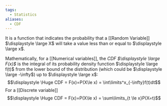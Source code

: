 ```yaml
---
tags:
  - Statistics
aliases:
  - CDF
---
```

It is a function that indicates the probability that a [[Random Variable]] $\displaystyle \large X$ will take a value less than or equal to $\displaystyle \large x$. 

Mathematically, for a [[Numerical variables]], the *CDF $\displaystyle \large F(x)$* is the integral of its probability density function $\displaystyle \large f(t)$ from the lower bound of the distribution (which could be $\displaystyle \large -\infty$) up to $\displaystyle \large x$:
$$\displaystyle \Huge CDF = F(x)=P(X\le x) = \int\limits^x_{-\infty}f(t)dt$$
For a [[Discrete variable]]
$$\displaystyle \Huge CDF = F(x)=P(X\le x) = \sum\limits_{t \le x}P(X=t)$$